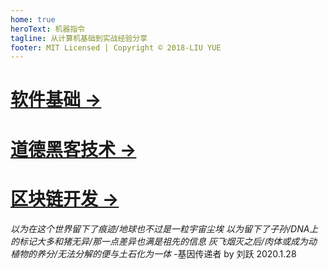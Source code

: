 ```yaml
---
home: true
heroText: 机器指令
tagline: 从计算机基础到实战经验分享
footer: MIT Licensed | Copyright © 2018-LIU YUE
---
```


[软件基础 →](/docs/software)
==============================

[道德黑客技术 →](/docs/coder2hacker)
====================================

[区块链开发 →](/docs/blockchain)
================================

_以为在这个世界留下了痕迹/地球也不过是一粒宇宙尘埃_
_以为留下了子孙/DNA上的标记大多和猪无异/那一点差异也满是祖先的信息_
_灰飞烟灭之后/肉体或成为动植物的养分/无法分解的便与土石化为一体_
\-基因传递者 by 刘跃 2020.1.28
